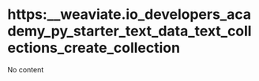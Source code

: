# https:\_\_weaviate.io_developers_academy_py_starter_text_data_text_collections_create_collection

No content
